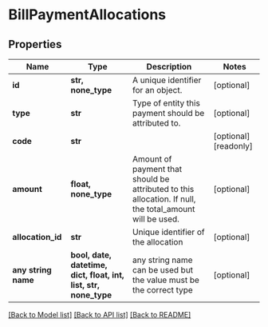 # BillPaymentAllocations


## Properties
Name | Type | Description | Notes
------------ | ------------- | ------------- | -------------
**id** | **str, none_type** | A unique identifier for an object. | [optional] 
**type** | **str** | Type of entity this payment should be attributed to. | [optional] 
**code** | **str** |  | [optional] [readonly] 
**amount** | **float, none_type** | Amount of payment that should be attributed to this allocation. If null, the total_amount will be used. | [optional] 
**allocation_id** | **str** | Unique identifier of the allocation | [optional] 
**any string name** | **bool, date, datetime, dict, float, int, list, str, none_type** | any string name can be used but the value must be the correct type | [optional]

[[Back to Model list]](../../README.md#documentation-for-models) [[Back to API list]](../../README.md#documentation-for-api-endpoints) [[Back to README]](../../README.md)


